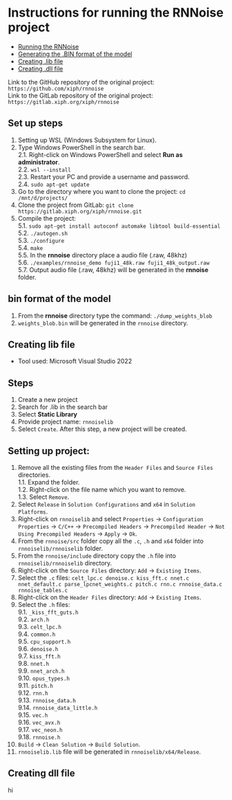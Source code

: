 # Instructions for running the RNNoise project

* [Running the RNNoise](#set-up-steps)
* [Generating the .BIN format of the model](#bin-format-of-the-model)
* [Creating .lib file](#creating-lib-file)
* [Creating .dll file](#creating-dll-file)

Link to the GitHub repository of the original project: 
``https://github.com/xiph/rnnoise``<br>
Link to the GitLab repository of the original project: 
``https://gitlab.xiph.org/xiph/rnnoise``<br>

## Set up steps

1. Setting up WSL (Windows Subsystem for Linux).<br>
2. Type Windows PowerShell in the search bar.<br>
   2.1. Right-click on Windows PowerShell and select **Run as administrator**.<br>
   2.2. ``wsl --install``<br>
   2.3. Restart your PC and provide a username and password.<br>
   2.4. ``sudo apt-get update``<br>
3. Go to the directory where you want to clone the project: ``cd /mnt/d/projects/``<br>
4. Clone the project from GitLab: ``git clone https://gitlab.xiph.org/xiph/rnnoise.git``<br>
5. Compile the project:<br>
   5.1. ``sudo apt-get install autoconf automake libtool build-essential``<br>
   5.2. ``./autogen.sh``<br>
   5.3. ``./configure``<br>
   5.4. ``make``<br>
   5.5. In the **rnnoise** directory place a audio file (.raw, 48khz)<br>
   5.6. ``./examples/rnnoise_demo fuji1_48k.raw fuji1_48k_output.raw``<br>
   5.7. Output audio file (.raw, 48khz) will be generated in the **rnnoise** folder.<br>

## bin format of the model
1. From the **rnnoise** directory type the command: ``./dump_weights_blob``<br>
2. ``weights_blob.bin`` will be generated in the ``rnnoise`` directory.<br>
   
## Creating lib file 
* Tool used: Microsoft Visual Studio 2022
## Steps
1. Create a new project
2. Search for .lib in the search bar
3. Select **Static Library**
4. Provide project name: ``rnnoiselib``
5. Select ``Create``.
  After this step, a new project will be created.
## Setting up project:
1. Remove all the existing files from the ``Header Files`` and ``Source Files`` directories.<br>
   1.1. Expand the folder.<br>
   1.2. Right-click on the file name which you want to remove.<br>
   1.3. Select ``Remove``.<br>
2. Select ``Release`` in ``Solution Configurations`` and ``x64`` in ``Solution Platforms``.
3. Right-click on ``rnnoiselib`` and select ``Properties`` -> ``Configuration Properties`` -> ``C/C++`` -> ``Precompiled Headers`` -> ``Precompiled Header`` -> ``Not Using Precompiled Headers`` -> ``Apply`` -> ``Ok``.
4. From the ``rnnoise/src`` folder copy all the ``.c``, ``.h`` and ``x64`` folder into ``rnnoiselib/rnnoiselib`` folder.
5. From the ``rnnoise/include`` directory copy the ``.h`` file into ``rnnoiselib/rnnoiselib`` directory.
6. Right-click on the ``Source Files`` directory: ``Add`` -> ``Existing Items``.
7. Select the ``.c`` files: ``celt_lpc.c denoise.c kiss_fft.c nnet.c nnet_default.c parse_lpcnet_weights.c pitch.c rnn.c rnnoise_data.c rnnoise_tables.c``
8. Right-click on the ``Header Files`` directory: ``Add`` -> ``Existing Items``.
9. Select the ``.h`` files:<br>
   9.1. ``_kiss_fft_guts.h``<br>
   9.2. ``arch.h ``<br>
   9.3. ``celt_lpc.h``<br>
   9.4. ``common.h``<br>
   9.5. ``cpu_support.h``<br>
   9.6. ``denoise.h``<br>
   9.7. ``kiss_fft.h``<br>
   9.8. ``nnet.h``<br>
   9.9. ``nnet_arch.h``<br>
   9.10. ``opus_types.h``<br>
   9.11. ``pitch.h``<br>
   9.12. ``rnn.h``<br>
   9.13. ``rnnoise_data.h``<br>
   9.14. ``rnnoise_data_little.h``<br>
   9.15. ``vec.h``<br>
   9.16. ``vec_avx.h``<br>
   9.17. ``vec_neon.h``<br>
   9.18. ``rnnoise.h``<br>
10. ``Build`` -> ``Clean Solution`` -> ``Build Solution``.
11. ``rnnoiselib.lib`` file will be generated in ``rnnoiselib/x64/Release``.

## Creating dll file
hi
   
   

   
